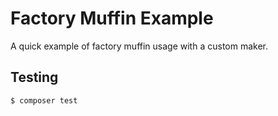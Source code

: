# Factory Muffin Example

A quick example of factory muffin usage with a custom maker.

## Testing

``` bash
$ composer test
```
